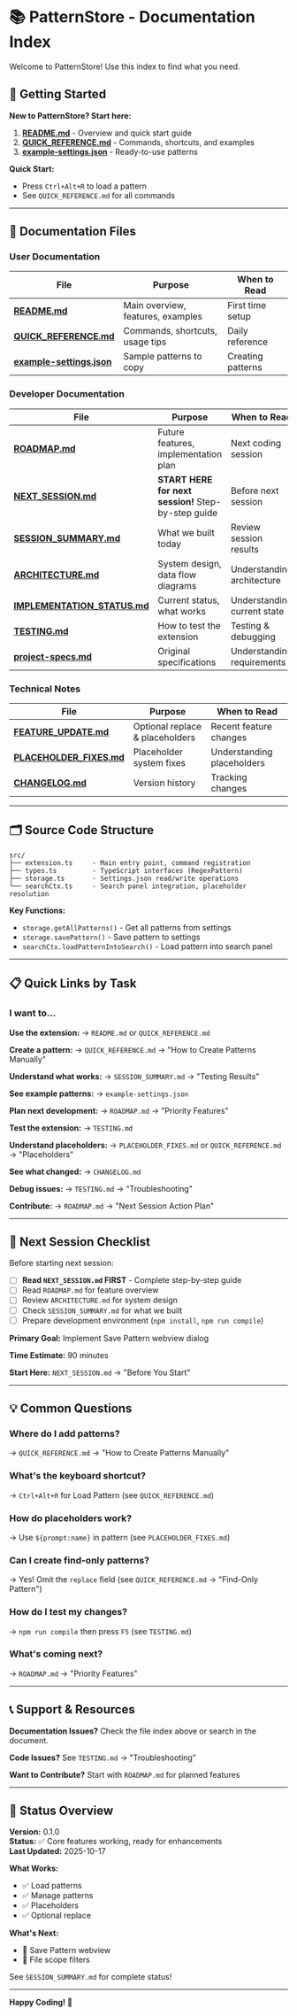 # 📚 PatternStore - Documentation Index

Welcome to PatternStore! Use this index to find what you need.

## 🚀 Getting Started

**New to PatternStore? Start here:**

1. **[README.md](README.md)** - Overview and quick start guide
2. **[QUICK_REFERENCE.md](QUICK_REFERENCE.md)** - Commands, shortcuts, and examples
3. **[example-settings.json](example-settings.json)** - Ready-to-use patterns

**Quick Start:**
- Press `Ctrl+Alt+R` to load a pattern
- See `QUICK_REFERENCE.md` for all commands

---

## 📖 Documentation Files

### User Documentation
| File | Purpose | When to Read |
|------|---------|--------------|
| **[README.md](README.md)** | Main overview, features, examples | First time setup |
| **[QUICK_REFERENCE.md](QUICK_REFERENCE.md)** | Commands, shortcuts, usage tips | Daily reference |
| **[example-settings.json](example-settings.json)** | Sample patterns to copy | Creating patterns |

### Developer Documentation
| File | Purpose | When to Read |
|------|---------|--------------|
| **[ROADMAP.md](ROADMAP.md)** | Future features, implementation plan | Next coding session |
| **[NEXT_SESSION.md](NEXT_SESSION.md)** | **START HERE for next session!** Step-by-step guide | Before next session |
| **[SESSION_SUMMARY.md](SESSION_SUMMARY.md)** | What we built today | Review session results |
| **[ARCHITECTURE.md](ARCHITECTURE.md)** | System design, data flow diagrams | Understanding architecture |
| **[IMPLEMENTATION_STATUS.md](IMPLEMENTATION_STATUS.md)** | Current status, what works | Understanding current state |
| **[TESTING.md](TESTING.md)** | How to test the extension | Testing & debugging |
| **[project-specs.md](project-specs.md)** | Original specifications | Understanding requirements |

### Technical Notes
| File | Purpose | When to Read |
|------|---------|--------------|
| **[FEATURE_UPDATE.md](FEATURE_UPDATE.md)** | Optional replace & placeholders | Recent feature changes |
| **[PLACEHOLDER_FIXES.md](PLACEHOLDER_FIXES.md)** | Placeholder system fixes | Understanding placeholders |
| **[CHANGELOG.md](CHANGELOG.md)** | Version history | Tracking changes |

---

## 🗂️ Source Code Structure

```
src/
├── extension.ts     - Main entry point, command registration
├── types.ts         - TypeScript interfaces (RegexPattern)
├── storage.ts       - Settings.json read/write operations
└── searchCtx.ts     - Search panel integration, placeholder resolution
```

**Key Functions:**
- `storage.getAllPatterns()` - Get all patterns from settings
- `storage.savePattern()` - Save pattern to settings
- `searchCtx.loadPatternIntoSearch()` - Load pattern into search panel

---

## 📋 Quick Links by Task

### I want to...

**Use the extension:**
→ `README.md` or `QUICK_REFERENCE.md`

**Create a pattern:**
→ `QUICK_REFERENCE.md` → "How to Create Patterns Manually"

**Understand what works:**
→ `SESSION_SUMMARY.md` → "Testing Results"

**See example patterns:**
→ `example-settings.json`

**Plan next development:**
→ `ROADMAP.md` → "Priority Features"

**Test the extension:**
→ `TESTING.md`

**Understand placeholders:**
→ `PLACEHOLDER_FIXES.md` or `QUICK_REFERENCE.md` → "Placeholders"

**See what changed:**
→ `CHANGELOG.md`

**Debug issues:**
→ `TESTING.md` → "Troubleshooting"

**Contribute:**
→ `ROADMAP.md` → "Next Session Action Plan"

---

## 🎯 Next Session Checklist

Before starting next session:

- [ ] **Read `NEXT_SESSION.md` FIRST** - Complete step-by-step guide
- [ ] Read `ROADMAP.md` for feature overview
- [ ] Review `ARCHITECTURE.md` for system design
- [ ] Check `SESSION_SUMMARY.md` for what we built
- [ ] Prepare development environment (`npm install`, `npm run compile`)

**Primary Goal:** Implement Save Pattern webview dialog

**Time Estimate:** 90 minutes

**Start Here:** `NEXT_SESSION.md` → "Before You Start"

---

## 💡 Common Questions

### Where do I add patterns?
→ `QUICK_REFERENCE.md` → "How to Create Patterns Manually"

### What's the keyboard shortcut?
→ `Ctrl+Alt+R` for Load Pattern (see `QUICK_REFERENCE.md`)

### How do placeholders work?
→ Use `${prompt:name}` in pattern (see `PLACEHOLDER_FIXES.md`)

### Can I create find-only patterns?
→ Yes! Omit the `replace` field (see `QUICK_REFERENCE.md` → "Find-Only Pattern")

### How do I test my changes?
→ `npm run compile` then press `F5` (see `TESTING.md`)

### What's coming next?
→ `ROADMAP.md` → "Priority Features"

---

## 📞 Support & Resources

**Documentation Issues?**
Check the file index above or search in the document.

**Code Issues?**
See `TESTING.md` → "Troubleshooting"

**Want to Contribute?**
Start with `ROADMAP.md` for planned features

---

## 🎊 Status Overview

**Version:** 0.1.0  
**Status:** ✅ Core features working, ready for enhancements  
**Last Updated:** 2025-10-17

**What Works:**
- ✅ Load patterns
- ✅ Manage patterns  
- ✅ Placeholders
- ✅ Optional replace

**What's Next:**
- 🎨 Save Pattern webview
- 📁 File scope filters

See `SESSION_SUMMARY.md` for complete status!

---

**Happy Coding! 🚀**
